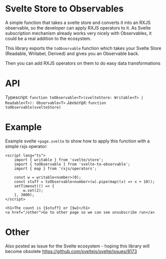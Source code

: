 # Svelte Store to Observables
A simple function that takes a svelte store and converts it into an RXJS observable, so the developer can apply RXJS operators to it. As Svelte subscription mechanism already works very nicely with Observables, it could be a real addition to the ecosystem.

This library exports the `toObservable` function which takes your Svelte Store (Readable, Writabel, Derived) and gives you an Observable back. 

Then you can add RXJS operators on them to do easy data transformations

# API
Typescript: `function toObservable<T>(svelteStore: Writable<T> | Readable<T>): Observable<T>`
Javscript: `function toObservable(svelteStore)`

# Example
Example svelte `+page.svelte` to show how to apply this function with a simple rxjs operator:
```
<script lang="ts">
	import { writable } from 'svelte/store';
	import { toObservable } from 'svelte-to-observable';
	import { map } from 'rxjs/operators';

	const w = writable<number>(0);
	const stuff = toObservable<number>(w).pipe(map((x) => x + 10));
	setTimeout(() => {
		w.set(2);
	}, 3000);
</script>

<h1>The count is {$stuff} or {$w}</h1>
<a href="/other">Go to other page so we can see unsubscribe run</a>

``` 
# Other
Also posted as issue for the Svelte ecosystem - hoping this library will become obsolete https://github.com/sveltejs/svelte/issues/8173

